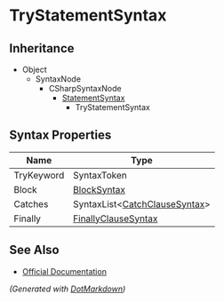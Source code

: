 # TryStatementSyntax

## Inheritance

* Object
  * SyntaxNode
    * CSharpSyntaxNode
      * [StatementSyntax](StatementSyntax.md)
        * TryStatementSyntax

## Syntax Properties

| Name       | Type                                                   |
| ---------- | ------------------------------------------------------ |
| TryKeyword | SyntaxToken                                            |
| Block      | [BlockSyntax](BlockSyntax.md)                          |
| Catches    | SyntaxList\<[CatchClauseSyntax](CatchClauseSyntax.md)> |
| Finally    | [FinallyClauseSyntax](FinallyClauseSyntax.md)          |

## See Also

* [Official Documentation](https://docs.microsoft.com/en-us/dotnet/api/microsoft.codeanalysis.csharp.syntax.trystatementsyntax)


*\(Generated with [DotMarkdown](http://github.com/JosefPihrt/DotMarkdown)\)*